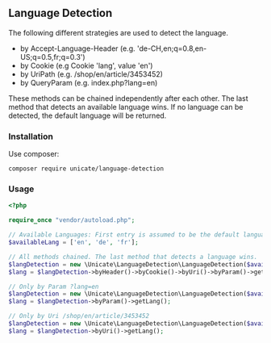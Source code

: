 

## Language Detection

The following different strategies are used to detect the language. 

- by Accept-Language-Header (e.g. 'de-CH,en;q=0.8,en-US;q=0.5,fr;q=0.3')
- by Cookie (e.g Cookie 'lang', value 'en')
- by UriPath (e.g. /shop/en/article/3453452)
- by QueryParam (e.g. index.php?lang=en)

These methods can be chained independently after each other. 
The last method that detects an available language wins.
If no language can be detected, the default language will be returned.


### Installation

Use composer:

```
composer require unicate/language-detection
```

### Usage

```php
<?php

require_once "vendor/autoload.php";

// Available Languages: First entry is assumed to be the default language.
$availableLang = ['en', 'de', 'fr'];

// All methods chained. The last method that detects a language wins.
$langDetection = new \Unicate\LanguageDetection\LanguageDetection($availableLang);
$lang = $langDetection->byHeader()->byCookie()->byUri()->byParam()->getLang();

// Only by Param ?lang=en
$langDetection = new \Unicate\LanguageDetection\LanguageDetection($availableLang);
$lang = $langDetection->byParam()->getLang();

// Only by Uri /shop/en/article/3453452
$langDetection = new \Unicate\LanguageDetection\LanguageDetection($availableLang);
$lang = $langDetection->byUri()->getLang();

```